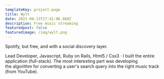 ```yaml
---
templateKey: project-page
title: Wylt
date: 2021-08-13T17:41:06.860Z
description: Free music streaming
featuredpost: false
featuredimage: /img/wylt.png
---
```

Spotify, but free, and with a social discovery layer.



Lead Developer, Javascript, Ruby on Rails, Html5 / Css3 · I built the entire application (full-stack). The most interesting part was developing the algorithm for converting a user's search query into the right music track (from YouTube).
